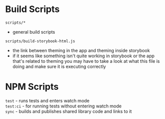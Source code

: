 Build Scripts
=============

`scripts/*`  
  - general build scripts

`scripts/build-storybook-html.js`  
  - the link between theming in the app and theming inside storybook
  - if it seems like something isn't quite working in storybook or the app that's
    related to theming you may have to take a look at what this file is doing and
    make sure it is executing correctly


NPM Scripts
===========

`test` - runs tests and enters watch mode  
`test:ci` - for running tests without entering watch mode  
`sync` - builds and publishes shared library code and links to it  
